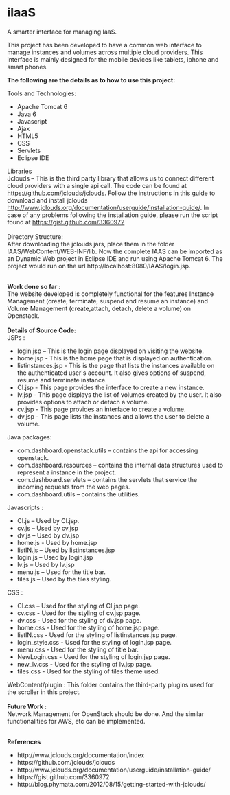 iIaaS
=====

A smarter interface for managing IaaS. <br>

This project has been developed to have a common web interface to manage instances and volumes across multiple cloud providers. This interface is mainly designed for the mobile devices like tablets, iphone and smart phones. <br>

<b>The following are the details as to how to use this project: </b> <br>

Tools and Technologies: 
<ul>
  <li>Apache Tomcat 6 </li>
  <li>Java 6 </li>
  <li>Javascript </li>
  <li>Ajax </li>
  <li>HTML5 </li>
  <li>CSS </li>
  <li>Servlets </li>
  <li>Eclipse IDE </li>
</ul>

Libraries <br>
  Jclouds – This is the third party library that allows us to connect different cloud providers with a single api call. The code can be found at https://github.com/jclouds/jclouds. Follow the instructions in this guide to download and install jclouds http://www.jclouds.org/documentation/userguide/installation-guide/. In case of any problems following the installation guide, please run the script found at https://gist.github.com/3360972
<br><br>
Directory Structure: <br>
  After downloading the jclouds jars, place them in the folder IAAS/WebContent/WEB-INF/lib. 
Now the complete IAAS can be imported as an Dynamic Web project in Eclipse IDE and run using Apache Tomcat 6. The project would run on the url http://localhost:8080/IAAS/login.jsp. <br>
<br>

<b> Work done so far </b> : <br>
	The website developed is completely functional for the features Instance Management (create, terminate, suspend and resume an instance) and Volume Management (create,attach, detach, delete a volume) on Openstack.
<br><br>
<b>
Details of Source Code:
</b>
<br>
JSPs : <br>
<ul>
  <li>login.jsp – This is the login page displayed on visiting the website.</li>
  <li>home.jsp - This is the home page that is displayed on authentication.</li>
  <li>listinstances.jsp - This is the page that lists the instances available on the authenticated user's account. It also gives options of suspend, resume and terminate instance.</li>
  <li>CI.jsp - This page provides the interface to create a new instance.</li>
  <li>lv.jsp - This page displays the list of volumes created by the user. It also provides options to attach or detach a volume.</li>
  <li>cv.jsp - This page provides an interface to create a volume. </li>
  <li>dv.jsp - This page lists the instances and allows the user to delete a volume. </li>
</ul>

Java packages:
  <ul><li>com.dashboard.openstack.utils – contains the api for accessing openstack.</li>
  <li>com.dashboard.resources – contains the internal data structures used to represent a instance in the project.</li>
  <li>com.dashboard.servlets – contains the servlets that service the incoming requests from the web pages.</li>
  <li>com.dashboard.utils – contains the utilities.</li></ul>

Javascripts :
  <ul><li>CI.js – Used by CI.jsp.</li>
  <li>cv.js – Used by cv.jsp</li>
  <li>dv.js – Used by dv.jsp</li>
  <li>home.js  - Used by home.jsp</li>
  <li>listIN.js – Used by listinstances.jsp</li>
  <li>login.js – Used by login.jsp</li>
  <li>lv.js – Used by lv.jsp</li>
  <li>menu.js – Used for the title bar.</li>
  <li>tiles.js – Used by the tiles styling.</li></ul>

CSS :
  <ul><li>CI.css – Used for the styling of CI.jsp page.</li>
  <li>cv.css  - Used for the styling of cv.jsp page.</li>
  <li>dv.css  - Used for the styling of dv.jsp page.</li>
  <li>home.css  - Used for the styling of home.jsp page.</li>
  <li>listIN.css  - Used for the styling of listinstances.jsp page.</li>
  <li>login_style.css  - Used for the styling of login.jsp page.</li>
  <li>menu.css  - Used for the styling of title bar.</li>
  <li>NewLogin.css  - Used for the styling of login.jsp page.</li>
  <li>new_lv.css  - Used for the styling of lv.jsp page.</li>
  <li>tiles.css - Used for the styling of tiles theme used.</li></ul>

WebContent/plugin : This folder contains the third-party plugins used for the scroller in this project.
<br> <br>
<b>
Future Work :
</b> <br>
	Network Management for OpenStack should be done. And the similar functionalities for AWS, etc can be implemented.

<br>
<b>
References
</b> <br>
<ul>
  <li>http://www.jclouds.org/documentation/index</li>
  <li>https://github.com/jclouds/jclouds</li>
  <li>http://www.jclouds.org/documentation/userguide/installation-guide/</li>
  <li>https://gist.github.com/3360972</li>
  <li>http://blog.phymata.com/2012/08/15/getting-started-with-jclouds/</li>
</ul>
